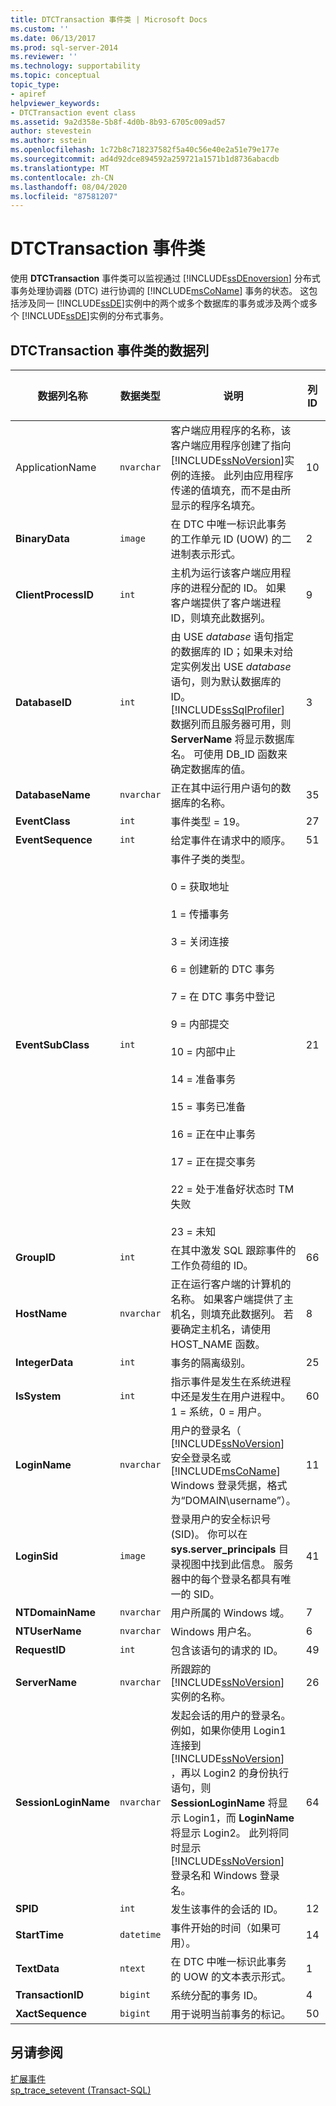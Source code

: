 ```yaml
---
title: DTCTransaction 事件类 | Microsoft Docs
ms.custom: ''
ms.date: 06/13/2017
ms.prod: sql-server-2014
ms.reviewer: ''
ms.technology: supportability
ms.topic: conceptual
topic_type:
- apiref
helpviewer_keywords:
- DTCTransaction event class
ms.assetid: 9a2d358e-5b8f-4d0b-8b93-6705c009ad57
author: stevestein
ms.author: sstein
ms.openlocfilehash: 1c72b8c718237582f5a40c56e40e2a51e79e177e
ms.sourcegitcommit: ad4d92dce894592a259721a1571b1d8736abacdb
ms.translationtype: MT
ms.contentlocale: zh-CN
ms.lasthandoff: 08/04/2020
ms.locfileid: "87581207"
---
```

# <a name="dtctransaction-event-class"></a>DTCTransaction 事件类
  使用 **DTCTransaction** 事件类可以监视通过 [!INCLUDE[ssDEnoversion](../../includes/ssdenoversion-md.md)] 分布式事务处理协调器 (DTC) 进行协调的 [!INCLUDE[msCoName](../../includes/msconame-md.md)] 事务的状态。 这包括涉及同一 [!INCLUDE[ssDE](../../includes/ssde-md.md)]实例中的两个或多个数据库的事务或涉及两个或多个 [!INCLUDE[ssDE](../../includes/ssde-md.md)]实例的分布式事务。  
  
## <a name="dtctransaction-event-class-data-columns"></a>DTCTransaction 事件类的数据列  
  
|数据列名称|数据类型|说明|列 ID|可筛选|  
|----------------------|---------------|-----------------|---------------|----------------|  
|ApplicationName |`nvarchar`|客户端应用程序的名称，该客户端应用程序创建了指向 [!INCLUDE[ssNoVersion](../../includes/ssnoversion-md.md)]实例的连接。 此列由应用程序传递的值填充，而不是由所显示的程序名填充。|10|是|  
|**BinaryData**|`image`|在 DTC 中唯一标识此事务的工作单元 ID (UOW) 的二进制表示形式。|2|是|  
|**ClientProcessID**|`int`|主机为运行该客户端应用程序的进程分配的 ID。 如果客户端提供了客户端进程 ID，则填充此数据列。|9|是|  
|**DatabaseID**|`int`|由 USE *database* 语句指定的数据库的 ID；如果未对给定实例发出 USE *database* 语句，则为默认数据库的 ID。 [!INCLUDE[ssSqlProfiler](../../includes/sssqlprofiler-md.md)] 数据列而且服务器可用，则 **ServerName** 将显示数据库名。 可使用 DB_ID 函数来确定数据库的值。|3|是|  
|**DatabaseName**|`nvarchar`|正在其中运行用户语句的数据库的名称。|35|是|  
|**EventClass**|`int`|事件类型 = 19。|27|否|  
|**EventSequence**|`int`|给定事件在请求中的顺序。|51|否|  
|**EventSubClass**|`int`|事件子类的类型。<br /><br /> 0 = 获取地址<br /><br /> 1 = 传播事务<br /><br /> 3 = 关闭连接<br /><br /> 6 = 创建新的 DTC 事务<br /><br /> 7 = 在 DTC 事务中登记<br /><br /> 9 = 内部提交<br /><br /> 10 = 内部中止<br /><br /> 14 = 准备事务<br /><br /> 15 = 事务已准备<br /><br /> 16 = 正在中止事务<br /><br /> 17 = 正在提交事务<br /><br /> 22 = 处于准备好状态时 TM 失败<br /><br /> 23 = 未知|21|是|  
|**GroupID**|`int`|在其中激发 SQL 跟踪事件的工作负荷组的 ID。|66|是|  
|**HostName**|`nvarchar`|正在运行客户端的计算机的名称。 如果客户端提供了主机名，则填充此数据列。 若要确定主机名，请使用 HOST_NAME 函数。|8|是|  
|**IntegerData**|`int`|事务的隔离级别。|25|是|  
|**IsSystem**|`int`|指示事件是发生在系统进程中还是发生在用户进程中。 1 = 系统，0 = 用户。|60|是|  
|**LoginName**|`nvarchar`|用户的登录名（ [!INCLUDE[ssNoVersion](../../includes/ssnoversion-md.md)] 安全登录名或 [!INCLUDE[msCoName](../../includes/msconame-md.md)] Windows 登录凭据，格式为“DOMAIN\username”）。|11|是|  
|**LoginSid**|`image`|登录用户的安全标识号 (SID)。 你可以在 **sys.server_principals** 目录视图中找到此信息。 服务器中的每个登录名都具有唯一的 SID。|41|是|  
|**NTDomainName**|`nvarchar`|用户所属的 Windows 域。|7|是|  
|**NTUserName**|`nvarchar`|Windows 用户名。|6|是|  
|**RequestID**|`int`|包含该语句的请求的 ID。|49|是|  
|**ServerName**|`nvarchar`|所跟踪的 [!INCLUDE[ssNoVersion](../../includes/ssnoversion-md.md)] 实例的名称。|26|否|  
|**SessionLoginName**|`nvarchar`|发起会话的用户的登录名。 例如，如果你使用 Login1 连接到 [!INCLUDE[ssNoVersion](../../includes/ssnoversion-md.md)] ，再以 Login2 的身份执行语句，则 **SessionLoginName** 将显示 Login1，而 **LoginName** 将显示 Login2。 此列将同时显示 [!INCLUDE[ssNoVersion](../../includes/ssnoversion-md.md)] 登录名和 Windows 登录名。|64|是|  
|**SPID**|`int`|发生该事件的会话的 ID。|12|是|  
|**StartTime**|`datetime`|事件开始的时间（如果可用）。|14|是|  
|**TextData**|`ntext`|在 DTC 中唯一标识此事务的 UOW 的文本表示形式。|1|是|  
|**TransactionID**|`bigint`|系统分配的事务 ID。|4|是|  
|**XactSequence**|`bigint`|用于说明当前事务的标记。|50|是|  
  
## <a name="see-also"></a>另请参阅  
 [扩展事件](../extended-events/extended-events.md)   
 [sp_trace_setevent (Transact-SQL)](/sql/relational-databases/system-stored-procedures/sp-trace-setevent-transact-sql)  
  
  
